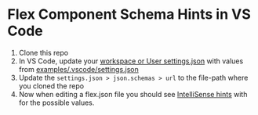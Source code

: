 # Flex Component Schema Hints in VS Code

1. Clone this repo
1. In VS Code, update your [workspace or User settings.json](https://code.visualstudio.com/docs/getstarted/settings#_settingsjson) with values from [examples/.vscode/settings.json](examples/.vscode/settings.json)
1. Update the `settings.json > json.schemas > url` to the file-path where you cloned the repo
1. Now when editing a flex.json file you should see [IntelliSense hints](https://code.visualstudio.com/docs/editor/intellisense#_intellisense-features) with for the possible values.

